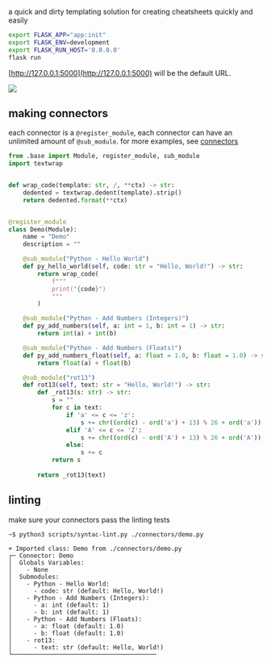 a quick and dirty templating solution for creating cheatsheets quickly and easily

```bash
export FLASK_APP="app:init"
export FLASK_ENV=development
export FLASK_RUN_HOST='0.0.0.0'
flask run
```

[http://127.0.0.1:5000](http://127.0.0.1:5000) will be the default URL.

![](https://i.gyazo.com/f07200e1a91b83d102be5a423a68c421.png)

## making connectors

each connector is a `@register_module`, each connector can have an unlimited amount of `@sub_module`. for more examples, see [connectors](./connectors/)

```python
from .base import Module, register_module, sub_module
import textwrap


def wrap_code(template: str, /, **ctx) -> str:
    dedented = textwrap.dedent(template).strip()
    return dedented.format(**ctx)


@register_module
class Demo(Module):
    name = "Demo"
    description = ""

    @sub_module("Python - Hello World")
    def py_hello_world(self, code: str = "Hello, World!") -> str:
        return wrap_code(
            f"""
            print("{code}")
            """
        )

    @sub_module("Python - Add Numbers (Integers)")
    def py_add_numbers(self, a: int = 1, b: int = 1) -> str:
        return int(a) + int(b)

    @sub_module("Python - Add Numbers (Floats)")
    def py_add_numbers_float(self, a: float = 1.0, b: float = 1.0) -> str:
        return float(a) + float(b)

    @sub_module("rot13")
    def rot13(self, text: str = "Hello, World!") -> str:
        def _rot13(s: str) -> str:
            s = ""
            for c in text:
                if 'a' <= c <= 'z':
                    s += chr((ord(c) - ord('a') + 13) % 26 + ord('a'))
                elif 'A' <= c <= 'Z':
                    s += chr((ord(c) - ord('A') + 13) % 26 + ord('A'))
                else:
                    s += c
            return s
        
        return _rot13(text)
```

## linting 

make sure your connectors pass the linting tests

```
~$ python3 scripts/syntac-lint.py ./connectors/demo.py

+ Imported class: Demo from ./connectors/demo.py
┌─ Connector: Demo
│  Globals Variables:
│    - None
│  Submodules:
│    - Python - Hello World:
│      - code: str (default: Hello, World!)
│    - Python - Add Numbers (Integers):
│      - a: int (default: 1)
│      - b: int (default: 1)
│    - Python - Add Numbers (Floats):
│      - a: float (default: 1.0)
│      - b: float (default: 1.0)
│    - rot13:
│      - text: str (default: Hello, World!)
└────────────────────────────────────────
```